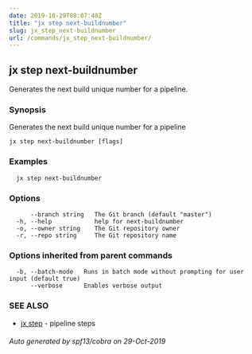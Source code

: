 ```yaml
---
date: 2019-10-29T08:07:48Z
title: "jx step next-buildnumber"
slug: jx_step_next-buildnumber
url: /commands/jx_step_next-buildnumber/
---
```

## jx step next-buildnumber

Generates the next build unique number for a pipeline.

### Synopsis

Generates the next build unique number for a pipeline

```
jx step next-buildnumber [flags]
```

### Examples

```
  jx step next-buildnumber
```

### Options

```
      --branch string   The Git branch (default "master")
  -h, --help            help for next-buildnumber
  -o, --owner string    The Git repository owner
  -r, --repo string     The Git repository name
```

### Options inherited from parent commands

```
  -b, --batch-mode   Runs in batch mode without prompting for user input (default true)
      --verbose      Enables verbose output
```

### SEE ALSO

* [jx step](/commands/jx_step/)	 - pipeline steps

###### Auto generated by spf13/cobra on 29-Oct-2019
